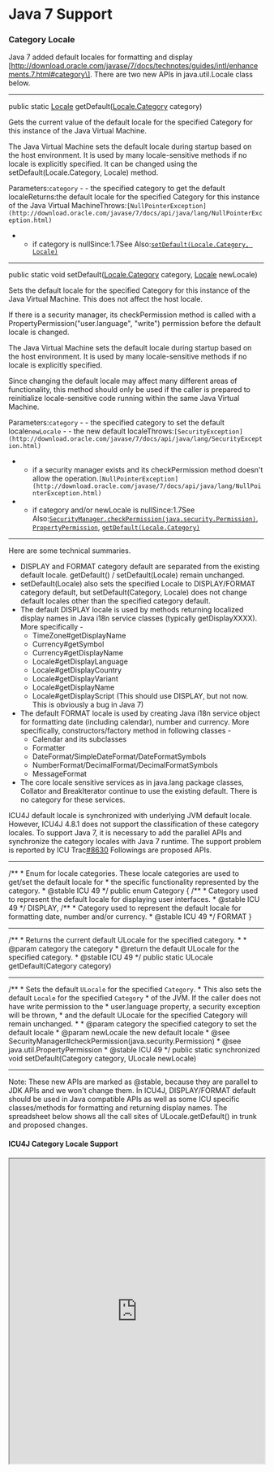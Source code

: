 # Java 7 Support

### Category Locale

Java 7 added default locales for formatting and display
\[http://download.oracle.com/javase/7/docs/technotes/guides/intl/enhancements.7.html#category\].
There are two new APIs in java.util.Locale class below.

---

public static
[Locale](http://download.oracle.com/javase/7/docs/api/java/util/Locale.html)
getDefault([Locale.Category](http://download.oracle.com/javase/7/docs/api/java/util/Locale.Category.html)
category)

Gets the current value of the default locale for the specified Category for this
instance of the Java Virtual Machine.

The Java Virtual Machine sets the default locale during startup based on the
host environment. It is used by many locale-sensitive methods if no locale is
explicitly specified. It can be changed using the setDefault(Locale.Category,
Locale) method.

Parameters:`category` - - the specified category to get the default
localeReturns:the default locale for the specified Category for this instance of
the Java Virtual
MachineThrows:`[NullPointerException](http://download.oracle.com/javase/7/docs/api/java/lang/NullPointerException.html)`
- - if category is nullSince:1.7See Also:[`setDefault(Locale.Category,
Locale)`](http://download.oracle.com/javase/7/docs/api/java/util/Locale.html#setDefault%28java.util.Locale.Category,%20java.util.Locale%29)

---

public static void
setDefault([Locale.Category](http://download.oracle.com/javase/7/docs/api/java/util/Locale.Category.html)
category,
[Locale](http://download.oracle.com/javase/7/docs/api/java/util/Locale.html)
newLocale)

Sets the default locale for the specified Category for this instance of the Java
Virtual Machine. This does not affect the host locale.

If there is a security manager, its checkPermission method is called with a
PropertyPermission("user.language", "write") permission before the default
locale is changed.

The Java Virtual Machine sets the default locale during startup based on the
host environment. It is used by many locale-sensitive methods if no locale is
explicitly specified.

Since changing the default locale may affect many different areas of
functionality, this method should only be used if the caller is prepared to
reinitialize locale-sensitive code running within the same Java Virtual Machine.

Parameters:`category` - - the specified category to set the default
locale`newLocale` - - the new default
localeThrows:`[SecurityException](http://download.oracle.com/javase/7/docs/api/java/lang/SecurityException.html)`
- - if a security manager exists and its checkPermission method doesn't allow
the
operation.`[NullPointerException](http://download.oracle.com/javase/7/docs/api/java/lang/NullPointerException.html)`
- - if category and/or newLocale is nullSince:1.7See
Also:[`SecurityManager.checkPermission(java.security.Permission)`](http://download.oracle.com/javase/7/docs/api/java/lang/SecurityManager.html#checkPermission%28java.security.Permission%29),
[`PropertyPermission`](http://download.oracle.com/javase/7/docs/api/java/util/PropertyPermission.html),
[`getDefault(Locale.Category)`](http://download.oracle.com/javase/7/docs/api/java/util/Locale.html#getDefault%28java.util.Locale.Category%29)

---

Here are some technical summaries.

*   DISPLAY and FORMAT category default are separated from the existing default
    locale. getDefault() / setDefault(Locale) remain unchanged.
*   setDefault(Locale) also sets the specified Locale to DISPLAY/FORMAT category
    default, but setDefault(Category, Locale) does not change default locales
    other than the specified category default.
*   The default DISPLAY locale is used by methods returning localized display
    names in Java i18n service classes (typically getDisplayXXXX). More
    specifically -
    *   TimeZone#getDisplayName
    *   Currency#getSymbol
    *   Currency#getDisplayName
    *   Locale#getDisplayLanguage
    *   Locale#getDisplayCountry
    *   Locale#getDisplayVariant
    *   Locale#getDisplayName
    *   Locale#getDisplayScript (This should use DISPLAY, but not now. This is
        obviously a bug in Java 7)
*   The default FORMAT locale is used by creating Java i18n service object for
    formatting date (including calendar), number and currency. More
    specifically, constructors/factory method in following classes -
    *   Calendar and its subclasses
    *   Formatter
    *   DateFormat/SimpleDateFormat/DateFormatSymbols
    *   NumberFormat/DecimalFormat/DecimalFormatSymbols
    *   MessageFormat
*   The core locale sensitive services as in java.lang package classes, Collator
    and BreakIterator continue to use the existing default. There is no category
    for these services.

ICU4J default locale is synchronized with underlying JVM default locale.
However, ICU4J 4.8.1 does not support the classification of these category
locales. To support Java 7, it is necessary to add the parallel APIs and
synchronize the category locales with Java 7 runtime. The support problem is
reported by ICU Trac[#8630](http://bugs.icu-project.org/trac/ticket/8630)
Followings are proposed APIs.

---

/\*\*
\* Enum for locale categories. These locale categories are used to get/set the
default locale for
\* the specific functionality represented by the category.
\* @stable ICU 49
\*/
public enum Category {
/\*\*
\* Category used to represent the default locale for displaying user interfaces.
\* @stable ICU 49
\*/
DISPLAY,
/\*\*
\* Category used to represent the default locale for formatting date, number
and/or currency.
\* @stable ICU 49
\*/
FORMAT
}

---

/\*\*
\* Returns the current default ULocale for the specified category.
\*
\* @param category the category
\* @return the default ULocale for the specified category.
\* @stable ICU 49
\*/
public static ULocale getDefault(Category category)

---

/\*\*
\* Sets the default <code>ULocale</code> for the specified
<code>Category</code>.
\* This also sets the default <code>Locale</code> for the specified
<code>Category</code>
\* of the JVM. If the caller does not have write permission to the
\* user.language property, a security exception will be thrown,
\* and the default ULocale for the specified Category will remain unchanged.
\*
\* @param category the specified category to set the default locale
\* @param newLocale the new default locale
\* @see SecurityManager#checkPermission(java.security.Permission)
\* @see java.util.PropertyPermission
\* @stable ICU 49
\*/
public static synchronized void setDefault(Category category, ULocale newLocale)

---

Note: These new APIs are marked as @stable, because they are parallel to JDK
APIs and we won't change them.
In ICU4J, DISPLAY/FORMAT default should be used in Java compatible APIs as well
as some ICU specific classes/methods for formatting and returning display names.
The spreadsheet below shows all the call sites of ULocale.getDefault() in trunk
and proposed changes.

#### ICU4J Category Locale Support

<iframe
src="https://spreadsheets.google.com/spreadsheet/loadredirect?chrome=false&key=0AjD1-LizLRWldDF6MEc2OXpvZ3pVM0p2RDFJeGxnRVE&output=html&pubredirect=true&widget=true"
width="100%" height="600" allow="fullscreen" />

### Critical Bug Fixes

*   [#8734](http://bugs.icu-project.org/trac/ticket/8734) icu cannot load under
    certain java7 locales
